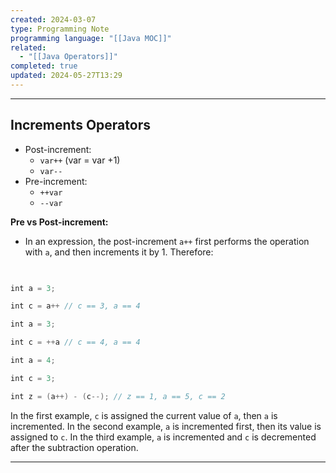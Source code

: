 ```yaml
---
created: 2024-03-07
type: Programming Note
programming language: "[[Java MOC]]"
related:
  - "[[Java Operators]]"
completed: true
updated: 2024-05-27T13:29
---
```

---
## Increments Operators

- Post-increment:
    - `var++` (var = var +1)
    - `var--`
- Pre-increment:
    - `++var`
    - `--var`

**Pre vs Post-increment:** 
- In an expression, the post-increment `a++` first performs the operation with `a`, and then increments it by 1. Therefore:
```java
	 

int a = 3;

int c = a++ // c == 3, a == 4

int a = 3;

int c = ++a // c == 4, a == 4

int a = 4;

int c = 3;

int z = (a++) - (c--); // z == 1, a == 5, c == 2
```

In the first example, `c` is assigned the current value of `a`, then `a` is incremented. In the second example, `a` is incremented first, then its value is assigned to `c`. In the third example, `a` is incremented and `c` is decremented after the subtraction operation.

---

